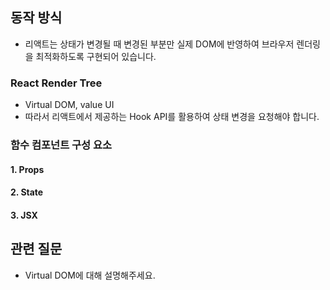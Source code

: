## 동작 방식
- 리액트는 상태가 변경될 때 변경된 부분만 실제 DOM에 반영하여 브라우저 렌더링을 최적화하도록 구현되어 있습니다.

### React Render Tree
- Virtual DOM, value UI
- 따라서 리액트에서 제공하는 Hook API를 활용하여 상태 변경을 요청해야 합니다.

### 함수 컴포넌트 구성 요소
#### 1. Props
#### 2. State
#### 3. JSX


## 관련 질문
- Virtual DOM에 대해 설명해주세요.